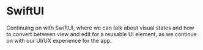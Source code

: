 # SwiftUI

Continuing on with SwiftUI, where we can talk about visual states and how to convert between view and edit for a reusable UI element, as we continue on with our UI/UX experience for the app.